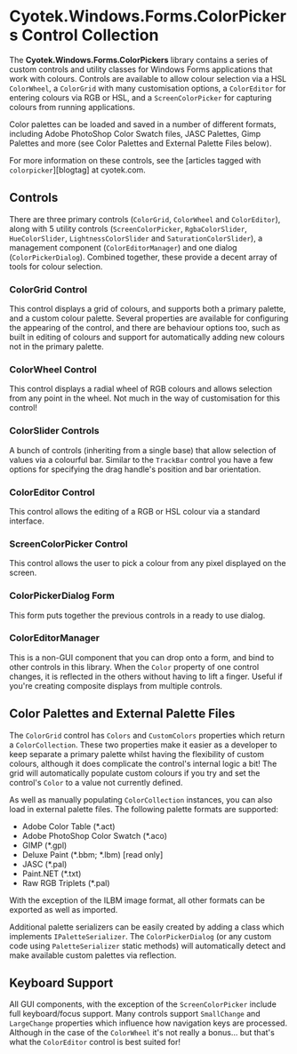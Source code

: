 # Cyotek.Windows.Forms.ColorPickers Control Collection

The **Cyotek.Windows.Forms.ColorPickers** library contains a
series of custom controls and utility classes for Windows Forms
applications that work with colours. Controls are available to
allow colour selection via a HSL `ColorWheel`, a `ColorGrid`
with many customisation options, a `ColorEditor` for entering
colours via RGB or HSL, and a `ScreenColorPicker` for capturing
colours from running applications.

Color palettes can be loaded and saved in a number of different
formats, including Adobe PhotoShop Color Swatch files, JASC
Palettes, Gimp Palettes and more (see Color Palettes and
External Palette Files below).

For more information on these controls, see the [articles tagged
with `colorpicker`][blogtag] at cyotek.com.

## Controls

There are three primary controls (`ColorGrid`, `ColorWheel` and
`ColorEditor`), along with 5 utility controls
(`ScreenColorPicker`, `RgbaColorSlider`, `HueColorSlider`,
`LightnessColorSlider` and `SaturationColorSlider`), a
management component (`ColorEditorManager`) and one dialog
(`ColorPickerDialog`). Combined together, these provide a decent
array of tools for colour selection.

### ColorGrid Control

This control displays a grid of colours, and supports both a
primary palette, and a custom colour palette. Several properties
are available for configuring the appearing of the control, and
there are behaviour options too, such as built in editing of
colours and support for automatically adding new colours not in
the primary palette.

### ColorWheel Control

This control displays a radial wheel of RGB colours and allows
selection from any point in the wheel. Not much in the way of
customisation for this control!

### ColorSlider Controls

A bunch of controls (inheriting from a single base) that allow
selection of values via a colourful bar. Similar to the
`TrackBar` control you have a few options for specifying the
drag handle's position and bar orientation.

### ColorEditor Control

This control allows the editing of a RGB or HSL colour via a
standard interface.

### ScreenColorPicker Control

This control allows the user to pick a colour from any pixel
displayed on the screen.

### ColorPickerDialog Form

This form puts together the previous controls in a ready to use
dialog.

### ColorEditorManager

This is a non-GUI component that you can drop onto a form, and
bind to other controls in this library. When the `Color`
property of one control changes, it is reflected in the others
without having to lift a finger. Useful if you're creating
composite displays from multiple controls.

## Color Palettes and External Palette Files

The `ColorGrid` control has `Colors` and `CustomColors`
properties which return a `ColorCollection`. These two
properties make it easier as a developer to keep separate a
primary palette whilst having the flexibility of custom colours,
although it does complicate the control's internal logic a bit!
The grid will automatically populate custom colours if you try
and set the control's `Color` to a value not currently defined.

As well as manually populating `ColorCollection` instances, you
can also load in external palette files. The following palette
formats are supported:

* Adobe Color Table (*.act)
* Adobe PhotoShop Color Swatch (*.aco)
* GIMP (*.gpl)
* Deluxe Paint (*.bbm; *.lbm) [read only]
* JASC (*.pal)
* Paint.NET (*.txt)
* Raw RGB Triplets (*.pal)

With the exception of the ILBM image format, all other formats
can be exported as well as imported.

Additional palette serializers can be easily created by adding a
class which implements `IPaletteSerializer`. The
`ColorPickerDialog` (or any custom code using
`PaletteSerializer` static methods) will automatically detect
and make available custom palettes via reflection.

## Keyboard Support

All GUI components, with the exception of the
`ScreenColorPicker` include full keyboard/focus support. Many
controls support `SmallChange` and `LargeChange` properties
which influence how navigation keys are processed. Although in
the case of the `ColorWheel` it's not really a bonus... but
that's what the `ColorEditor` control is best suited for!

